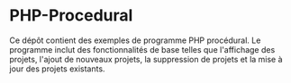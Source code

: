 # PHP-Procedural
Ce dépôt contient des exemples de programme PHP procédural. Le programme inclut des fonctionnalités de base telles que l'affichage des projets, l'ajout de nouveaux projets, la suppression de projets et la mise à jour des projets existants.
